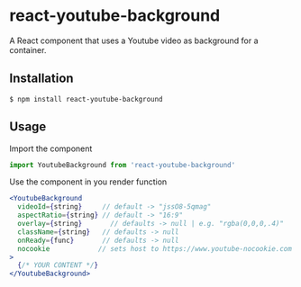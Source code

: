# react-youtube-background
A React component that uses a Youtube video as background for a container.

## Installation
```
$ npm install react-youtube-background
```

## Usage

Import the component
```javascript
import YoutubeBackground from 'react-youtube-background'
```

Use the component in you render function

```jsx
<YoutubeBackground
  videoId={string}     // default -> "jssO8-5qmag"
  aspectRatio={string} // default -> "16:9"
  overlay={string}       // defaults -> null | e.g. "rgba(0,0,0,.4)"
  className={string}   // defaults -> null
  onReady={func}       // defaults -> null
  nocookie            // sets host to https://www.youtube-nocookie.com to avoid loading Google's cookies
>
  {/* YOUR CONTENT */}
</YoutubeBackground>
```
